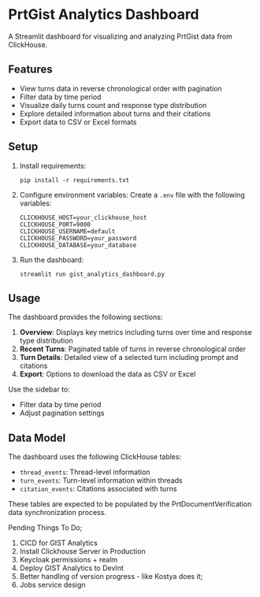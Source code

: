 # PrtGist Analytics Dashboard

A Streamlit dashboard for visualizing and analyzing PrtGist data from ClickHouse.

## Features

- View turns data in reverse chronological order with pagination
- Filter data by time period
- Visualize daily turns count and response type distribution
- Explore detailed information about turns and their citations
- Export data to CSV or Excel formats

## Setup

1. Install requirements:
   ```
   pip install -r requirements.txt
   ```

2. Configure environment variables:
   Create a `.env` file with the following variables:
   ```
   CLICKHOUSE_HOST=your_clickhouse_host
   CLICKHOUSE_PORT=9000
   CLICKHOUSE_USERNAME=default
   CLICKHOUSE_PASSWORD=your_password
   CLICKHOUSE_DATABASE=your_database
   ```

3. Run the dashboard:
   ```
   streamlit run gist_analytics_dashboard.py
   ```

## Usage

The dashboard provides the following sections:

1. **Overview**: Displays key metrics including turns over time and response type distribution
2. **Recent Turns**: Paginated table of turns in reverse chronological order
3. **Turn Details**: Detailed view of a selected turn including prompt and citations
4. **Export**: Options to download the data as CSV or Excel

Use the sidebar to:
- Filter data by time period
- Adjust pagination settings

## Data Model

The dashboard uses the following ClickHouse tables:

- `thread_events`: Thread-level information
- `turn_events`: Turn-level information within threads
- `citation_events`: Citations associated with turns

These tables are expected to be populated by the PrtDocumentVerification data synchronization process. 

Pending Things To Do;
1) CICD for GIST Analytics
2) Install Clickhouse Server in Production
3) Keycloak permissions + realm
4) Deploy GIST Analytics to DevInt
5) Better handling of version progress - like Kostya does it;
6) Jobs service design
